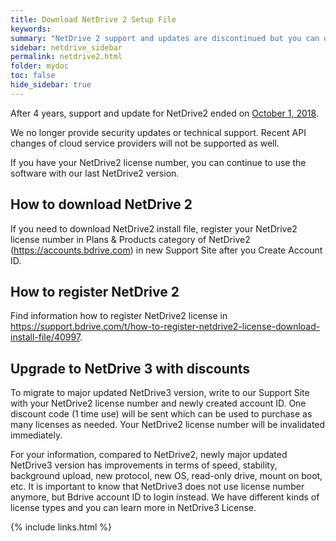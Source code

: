 ```yaml
---
title: Download NetDrive 2 Setup File
keywords:
summary: "NetDrive 2 support and updates are discontinued but you can download setup file for NetDrive2"
sidebar: netdrive_sidebar
permalink: netdrive2.html
folder: mydoc
toc: false
hide_sidebar: true
---
```


After 4 years, support and update for NetDrive2 ended on [October 1, 2018](https://discourse.bdrive.com/t/support-for-netdrive-2-ended/70313).

We no longer provide security updates or technical support. Recent API changes of cloud service providers will not be supported as well.

If you have your NetDrive2 license number, you can continue to use the software with our last NetDrive2 version.

## How to download NetDrive 2

If you need to download NetDrive2 install file, register your NetDrive2 license number in Plans & Products category of NetDrive2 (https://accounts.bdrive.com) in new Support Site after you Create Account ID.

## How to register NetDrive 2

Find information how to register NetDrive2 license in https://support.bdrive.com/t/how-to-register-netdrive2-license-download-install-file/40997.

## Upgrade to NetDrive 3 with discounts

To migrate to major updated NetDrive3 version, write to our Support Site with your NetDrive2 license number and newly created account ID. One discount code (1 time use) will be sent which can be used to purchase as many licenses as needed. Your NetDrive2 license number will be invalidated immediately.

For your information, compared to NetDrive2, newly major updated NetDrive3 version has improvements in terms of speed, stability, background upload, new protocol, new OS, read-only drive, mount on boot, etc. It is important to know that NetDrive3 does not use license number anymore, but Bdrive account ID to login instead. We have different kinds of license types and you can learn more in NetDrive3 License.

{% include links.html %}
